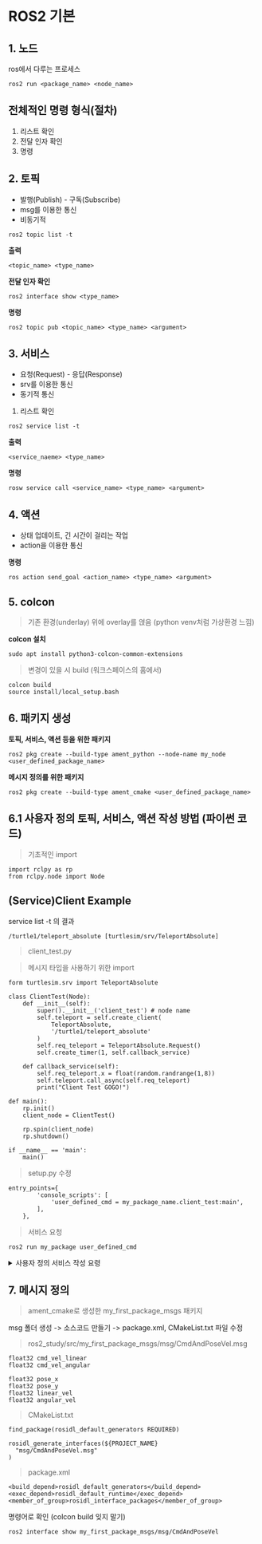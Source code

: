 # ROS2 기본

## 1. 노드
ros에서 다루는 프로세스
```
ros2 run <package_name> <node_name>
```

## 전체적인 명령 형식(절차)
1. 리스트 확인
2. 전달 인자 확인
3. 명령

## 2. 토픽
* 발행(Publish) - 구독(Subscribe)
* msg를 이용한 통신
* 비동기적
```
ros2 topic list -t
```
**출력**
```
<topic_name> <type_name>
```
**전달 인자 확인**
```
ros2 interface show <type_name>
```
**명령**
```
ros2 topic pub <topic_name> <type_name> <argument>
```

## 3. 서비스
* 요청(Request) - 응답(Response)
* srv를 이용한 통신
* 동기적 통신

1. 리스트 확인
```
ros2 service list -t
```
**출력**
```
<service_naeme> <type_name>
```
**명령**
```
rosw service call <service_name> <type_name> <argument>
```

## 4. 액션
* 상태 업데이트, 긴 시간이 걸리는 작업
* action을 이용한 통신

**명령**
```
ros action send_goal <action_name> <type_name> <argument>
```


## 5. colcon
> 기존 환경(underlay) 위에 overlay를 얹음 (python venv처럼 가상환경 느낌)

**colcon 설치**
```
sudo apt install python3-colcon-common-extensions
```
> 변경이 있을 시 build (워크스페이스의 홈에서)
```
colcon build
source install/local_setup.bash
```

## 6. 패키지 생성
**토픽, 서비스, 액션 등을 위한 패키지**
```
ros2 pkg create --build-type ament_python --node-name my_node <user_defined_package_name>
```
**메시지 정의를 위한 패키지**
```
ros2 pkg create --build-type ament_cmake <user_defined_package_name>
```

## 6.1 사용자 정의 토픽, 서비스, 액션 작성 방법 (파이썬 코드)
> 기초적인 import
```
import rclpy as rp
from rclpy.node import Node
```

## (Service)Client Example
service list -t 의 결과
```
/turtle1/teleport_absolute [turtlesim/srv/TeleportAbsolute]
```

> client_test.py

> 메시지 타입을 사용하기 위한 import
```
form turtlesim.srv import TeleportAbsolute
```

```
class ClientTest(Node):
    def __init__(self):
        super().__init__('client_test') # node name
        self.teleport = self.create_client(
            TeleportAbsolute,
            '/turtle1/teleport_absolute'
        )
        self.req_teleport = TeleportAbsolute.Request()
        self.create_timer(1, self.callback_service)
        
    def callback_service(self):        
        self.req_teleport.x = float(random.randrange(1,8))
        self.teleport.call_async(self.req_teleport)
        print("Client Test GOGO!")
    
def main():
    rp.init()
    client_node = ClientTest()
    
    rp.spin(client_node)
    rp.shutdown()

if __name__ == 'main':
    main()
```

> setup.py 수정
```
entry_points={
        'console_scripts': [
            'user_defined_cmd = my_package_name.client_test:main',
        ],
    },
```

> 서비스 요청
```
ros2 run my_package user_defined_cmd
```



<details>
<summary>사용자 정의 서비스 작성 요령</summary>


> 파일명.py
```
def __init__(self):
    super().__init__('노드명')
    self.server = self.create_service(
        import한 메시지타입,
        '서비스명',
        self.콜백함수
    )
```

> setup.py
```
entry_points={
    'console_scripts': [
        '실행명' = 패키지명.파일명:main',
    ],
```

> 서비스 서버 실행
```
ros2 run <패키지명> <실행명>
```
> 서비스 콜
```
ros2 service call <서비스명> <메시지타입> <인자>
```
</details>


## 7. 메시지 정의
> ament_cmake로 생성한 my_first_package_msgs 패키지

msg 폴더 생성 -> 소스코드 만들기 -> package.xml, CMakeList.txt 파일 수정
> ros2_study/src/my_first_package_msgs/msg/CmdAndPoseVel.msg
```
float32 cmd_vel_linear
float32 cmd_vel_angular

float32 pose_x
float32 pose_y
float32 linear_vel
float32 angular_vel
```
> CMakeList.txt
```
find_package(rosidl_default_generators REQUIRED)

rosidl_generate_interfaces(${PROJECT_NAME}
  "msg/CmdAndPoseVel.msg"
)
```
> package.xml
```
<build_depend>rosidl_default_generators</build_depend>
<exec_depend>rosidl_default_runtime</exec_depend>
<member_of_group>rosidl_interface_packages</member_of_group>
```
명령어로 확인 (colcon build 잊지 말기)
```
ros2 interface show my_first_package_msgs/msg/CmdAndPoseVel
```

